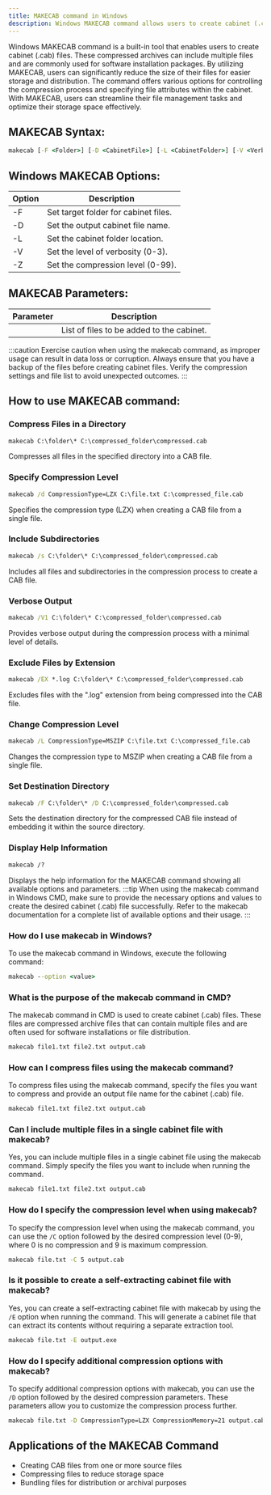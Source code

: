 ```yaml
---
title: MAKECAB command in Windows
description: Windows MAKECAB command allows users to create cabinet (.cab) files to compress multiple files into a single archive. Learn how to use MAKECAB on Windows.
---
```


Windows MAKECAB command is a built-in tool that enables users to create cabinet (.cab) files. These compressed archives can include multiple files and are commonly used for software installation packages. By utilizing MAKECAB, users can significantly reduce the size of their files for easier storage and distribution. The command offers various options for controlling the compression process and specifying file attributes within the cabinet. With MAKECAB, users can streamline their file management tasks and optimize their storage space effectively.

## MAKECAB Syntax:
```cmd
makecab [-F <Folder>] [-D <CabinetFile>] [-L <CabinetFolder>] [-V <Verbosity>] [-Z <Compression>] <File List>
```

## Windows MAKECAB Options:
| Option          | Description                                     |
|-----------------|-------------------------------------------------|
| -F <Folder>      | Set target folder for cabinet files.            |
| -D <CabinetFile> | Set the output cabinet file name.               |
| -L <CabinetFolder> | Set the cabinet folder location.              |
| -V <Verbosity>   | Set the level of verbosity (0-3).               |
| -Z <Compression> | Set the compression level (0-99).              |

## MAKECAB Parameters:
| Parameter   | Description                              |
|-------------|------------------------------------------|
| <File List> | List of files to be added to the cabinet. |

:::caution
Exercise caution when using the makecab command, as improper usage can result in data loss or corruption. Always ensure that you have a backup of the files before creating cabinet files. Verify the compression settings and file list to avoid unexpected outcomes.
:::
## How to use MAKECAB command:
### Compress Files in a Directory
```cmd
makecab C:\folder\* C:\compressed_folder\compressed.cab
```
Compresses all files in the specified directory into a CAB file.

### Specify Compression Level
```cmd
makecab /d CompressionType=LZX C:\file.txt C:\compressed_file.cab
```
Specifies the compression type (LZX) when creating a CAB file from a single file.

### Include Subdirectories
```cmd
makecab /s C:\folder\* C:\compressed_folder\compressed.cab
```
Includes all files and subdirectories in the compression process to create a CAB file.

### Verbose Output
```cmd
makecab /V1 C:\folder\* C:\compressed_folder\compressed.cab
```
Provides verbose output during the compression process with a minimal level of details.

### Exclude Files by Extension
```cmd
makecab /EX *.log C:\folder\* C:\compressed_folder\compressed.cab
```
Excludes files with the ".log" extension from being compressed into the CAB file.

### Change Compression Level
```cmd
makecab /L CompressionType=MSZIP C:\file.txt C:\compressed_file.cab
```
Changes the compression type to MSZIP when creating a CAB file from a single file.

### Set Destination Directory
```cmd
makecab /F C:\folder\* /D C:\compressed_folder\compressed.cab
```
Sets the destination directory for the compressed CAB file instead of embedding it within the source directory.

### Display Help Information
```cmd
makecab /?
```
Displays the help information for the MAKECAB command showing all available options and parameters.
:::tip
When using the makecab command in Windows CMD, make sure to provide the necessary options and values to create the desired cabinet (.cab) file successfully. Refer to the makecab documentation for a complete list of available options and their usage.
:::

### How do I use makecab in Windows?
To use the makecab command in Windows, execute the following command:
```cmd
makecab --option <value>
```

### What is the purpose of the makecab command in CMD?
The makecab command in CMD is used to create cabinet (.cab) files. These files are compressed archive files that can contain multiple files and are often used for software installations or file distribution.
```cmd
makecab file1.txt file2.txt output.cab
```

### How can I compress files using the makecab command?
To compress files using the makecab command, specify the files you want to compress and provide an output file name for the cabinet (.cab) file.
```cmd
makecab file1.txt file2.txt output.cab
```

### Can I include multiple files in a single cabinet file with makecab?
Yes, you can include multiple files in a single cabinet file using the makecab command. Simply specify the files you want to include when running the command.
```cmd
makecab file1.txt file2.txt output.cab
```

### How do I specify the compression level when using makecab?
To specify the compression level when using the makecab command, you can use the `/C` option followed by the desired compression level (0-9), where 0 is no compression and 9 is maximum compression.
```cmd
makecab file.txt -C 5 output.cab
```

### Is it possible to create a self-extracting cabinet file with makecab?
Yes, you can create a self-extracting cabinet file with makecab by using the `/E` option when running the command. This will generate a cabinet file that can extract its contents without requiring a separate extraction tool.
```cmd
makecab file.txt -E output.exe
```

### How do I specify additional compression options with makecab?
To specify additional compression options with makecab, you can use the `/D` option followed by the desired compression parameters. These parameters allow you to customize the compression process further.
```cmd
makecab file.txt -D CompressionType=LZX CompressionMemory=21 output.cab
```

## Applications of the MAKECAB Command

- Creating CAB files from one or more source files
- Compressing files to reduce storage space
- Bundling files for distribution or archival purposes